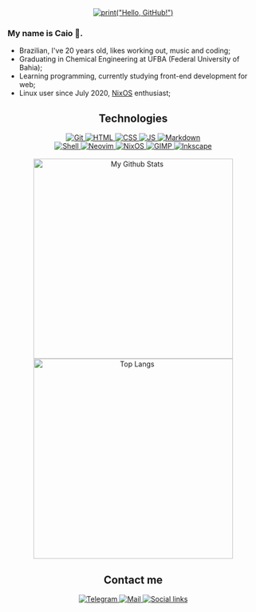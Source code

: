 <div align="center">
	<a href="https://git.io/typing-svg">
		<img alt='print("Hello, GitHub!")' src="https://readme-typing-svg.herokuapp.com?font=Fira+Code&size=36&duration=2000&color=47D6B0&width=560&height=80&lines=print(%22Hello%2C+GitHub!%22)">
	</a>
</div>

### My name is Caio 👋.

* Brazilian, I've 20 years old, likes working out, music and coding;
* Graduating in Chemical Engineering at UFBA (Federal University of Bahia);
* Learning programming, currently studying front-end development for web;
* Linux user since July 2020, [NixOS](https://nixos.org) enthusiast;

<div align="center">
	<h2>Technologies</h2>
	<a href="https://git-scm.com/" target="_blank">
		<img alt="Git" src="https://img.shields.io/badge/-Git-121212?style=for-the-badge&logo=git&logoColor=47d6b0">
	</a>
	<a href="https://developer.mozilla.org/en-US/docs/Glossary/HTML5" target="_blank">
		<img alt="HTML" src="https://img.shields.io/badge/-HTML-121212?style=for-the-badge&logo=html5&logoColor=47d6b0">
	</a>
	<a href="https://developer.mozilla.org/en-US/docs/Web/CSS" target="_blank">
		<img alt="CSS" src="https://img.shields.io/badge/-CSS-121212?style=for-the-badge&logo=css3&logoColor=47d6b0">
	</a>
	<a href="https://developer.mozilla.org/en-US/docs/Web/JavaScript" target="_blank">
		<img alt="JS" src="https://img.shields.io/badge/-JavaScript-121212?style=for-the-badge&logo=javascript&logoColor=47d6b0">
	</a>
	<a href="https://www.markdownguide.org/" target="_blank">
		<img alt="Markdown" src="https://img.shields.io/badge/-Markdown-121212?style=for-the-badge&logo=markdown&logoColor=47d6b0">
	</a>
<br>
	<a href="https://www.gnu.org/savannah-checkouts/gnu/bash/manual/bash.html" target="_blank">
		<img alt="Shell" src="https://img.shields.io/badge/-Shell-121212?style=for-the-badge&logo=gnu-bash&logoColor=47d6b0">
	</a>
	<a href="https://neovim.io/" target="_blank">
		<img alt="Neovim" src="https://img.shields.io/badge/-Neovim-121212?style=for-the-badge&logo=neovim&logoColor=47d6b0">
	</a>
	<a href="https://nixos.org/" target="_blank">
		<img alt="NixOS" src="https://img.shields.io/badge/-NixOS-121212?style=for-the-badge&logo=nixos&logoColor=47d6b0">
	</a>
	<a href="https://gimp.org/" target="_blank">
		<img alt="GIMP" src="https://img.shields.io/badge/-GIMP-121212?style=for-the-badge&logo=gimp&logoColor=47d6b0">
	</a>
	<a href="https://inkscape.org/" target="_blank">
		<img alt="Inkscape" src="https://img.shields.io/badge/-Inkscape-121212?style=for-the-badge&logo=inkscape&logoColor=47d6b0">
	</a>
</div>
<br>
<div align="center">
	<a href="https://github.com/anuraghazra/github-readme-stats">
		<img alt="My Github Stats" width="400px" src="https://github-readme-stats.vercel.app/api?username=caionoliver&theme=github_dark&show_icons=true&hide_border=true&title_color=47d6b0&icon_color=128264&text_color=ffffff">
		<img alt="Top Langs" width="400px" src="https://github-readme-stats.vercel.app/api/top-langs/?username=caionoliver&layout=compact&langs_count=8&theme=github_dark&hide_border=true&title_color=47d6b0&text_color=ffffff">
	</a>
<div>
<div align="center">
	<h2>Contact me</h2>
	<a href="https://t.me/caionoliver" target="_blank">
		<img alt="Telegram" src="https://img.shields.io/badge/TELEGRAM-26A5E4?style=for-the-badge&logo=Telegram&logoColor=white&logoWidth=32">
	</a>
	<a href="mailto: caionoliver.contato@gmail.com">
		<img alt="Mail" src="https://img.shields.io/badge/-E--MAIL-212121?style=for-the-badge&logo=gmail&logoColor=white&logoWidth=32">
	</a>
	<a href="https://linktr.ee/caionoliver" target="_blank">
		<img alt="Social links" src="https://img.shields.io/badge/-LINKTREE-5cfa86?style=for-the-badge&logo=linktree&logoColor=black&logoWidth=32">
	</a>
</div>
